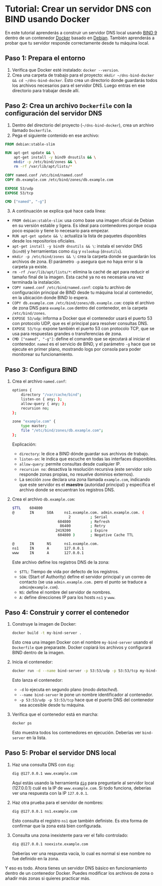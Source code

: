 # Tutorial: Crear un servidor DNS con BIND usando Docker

En este tutorial aprenderás a construir un servidor DNS local usando [BIND 9](https://www.isc.org/bind/) dentro de un contenedor [Docker](https://www.docker.com) basado en [Debian](https://www.debian.org). También aprenderás a probar que tu servidor responde correctamente desde tu máquina local.

## Paso 1: Prepara el entorno

1. Verifica que Docker esté instalado: `docker --version`.
2. Crea una carpeta de trabajo para el proyecto: `mkdir ~/dns-bind-docker && cd ~/dns-bind-docker`. Esto crea un directorio donde guardarás todos los archivos necesarios para el servidor DNS. Luego entras en ese directorio para trabajar desde allí.

## Paso 2: Crea un archivo `Dockerfile` con la configuración del servidor DNS

1. Dentro del directorio del proyecto (`~/dns-bind-docker`), crea un archivo llamado `Dockerfile`.
2. Pega el siguiente contenido en ese archivo:

```Dockerfile
FROM debian:stable-slim

RUN apt-get update && \
    apt-get install -y bind9 dnsutils && \
    mkdir -p /etc/bind/zones && \
    rm -rf /var/lib/apt/lists/*

COPY named.conf /etc/bind/named.conf
COPY db.example.com /etc/bind/zones/db.example.com

EXPOSE 53/udp
EXPOSE 53/tcp

CMD ["named", "-g"]
```

3. A continuación se explica qué hace cada línea:

* `FROM debian:stable-slim`: usa como base una imagen oficial de Debian en su versión estable y ligera. Es ideal para contenedores porque ocupa poco espacio y tiene lo necesario para empezar.
* `RUN apt-get update && \`: actualiza la lista de paquetes disponibles desde los repositorios oficiales.
* `apt-get install -y bind9 dnsutils && \`: instala el servidor DNS (`bind9`) y herramientas como `dig` y `nslookup` (`dnsutils`).
* `mkdir -p /etc/bind/zones && \`: crea la carpeta donde se guardarán los archivos de zona. El parámetro `-p` asegura que no haya error si la carpeta ya existe.
* `rm -rf /var/lib/apt/lists/*`: elimina la caché de apt para reducir el tamaño final de la imagen. Esta caché ya no es necesaria una vez terminada la instalación.
* `COPY named.conf /etc/bind/named.conf`: copia tu archivo de configuración principal de BIND desde tu máquina local al contenedor, en la ubicación donde BIND lo espera.
* `COPY db.example.com /etc/bind/zones/db.example.com`: copia el archivo de zona DNS para `example.com` dentro del contenedor, en la carpeta `/etc/bind/zones`.
* `EXPOSE 53/udp`: informa a Docker que el contenedor usará el puerto 53 con protocolo UDP, que es el principal para resolver consultas DNS.
* `EXPOSE 53/tcp`: expone también el puerto 53 con protocolo TCP, que se usa para respuestas grandes o transferencias de zona.
* `CMD ["named", "-g"]`: define el comando que se ejecutará al iniciar el contenedor. `named` es el servicio de BIND, y el parámetro `-g` hace que se ejecute en primer plano, mostrando logs por consola para poder monitorear su funcionamiento.

## Paso 3: Configura BIND

1. Crea el archivo `named.conf`:
   ```bash
   options {
       directory "/var/cache/bind";
       listen-on { any; };
       allow-query { any; };
       recursion no;
   };

   zone "example.com" {
       type master;
       file "/etc/bind/zones/db.example.com";
   };
   ```
   Explicación:
   - `directory`: le dice a BIND dónde guardar sus archivos de trabajo.
   - `listen-on`: le indica que escuche en todas las interfaces disponibles.
   - `allow-query`: permite consultas desde cualquier IP.
   - `recursion no`: desactiva la resolución recursiva (este servidor solo responde zonas propias, no resuelve dominios externos).
   - La sección `zone` declara una zona llamada `example.com`, indicando que este servidor es el **maestro** (autoridad principal) y especifica el archivo donde se encuentran los registros DNS.

2. Crea el archivo `db.example.com`:
   ```bash
   $TTL    604800
   @       IN      SOA     ns1.example.com. admin.example.com. (
                             2         ; Serial
                        604800         ; Refresh
                         86400         ; Retry
                       2419200         ; Expire
                        604800 )       ; Negative Cache TTL

   @       IN      NS      ns1.example.com.
   ns1     IN      A       127.0.0.1
   www     IN      A       127.0.0.1
   ```
   Este archivo define los registros DNS de la zona:
   - `$TTL`: Tiempo de vida por defecto de los registros.
   - `SOA`: (Start of Authority) define el servidor principal y un correo de contacto (se usa `admin.example.com.` pero el punto se traduce a `admin@example.com`).
   - `NS`: define el nombre del servidor de nombres.
   - `A`: define direcciones IP para los hosts `ns1` y `www`.

## Paso 4: Construir y correr el contenedor

1. Construye la imagen de Docker:
   ```bash
   docker build -t my-bind-server .
   ```
   Esto crea una imagen Docker con el nombre `my-bind-server` usando el `Dockerfile` que preparaste. Docker copiará los archivos y configurará BIND dentro de la imagen.

2. Inicia el contenedor:
   ```bash
   docker run -d --name bind-server -p 53:53/udp -p 53:53/tcp my-bind-server
   ```
   Esto lanza el contenedor:
   - `-d` lo ejecuta en segundo plano (modo *detached*).
   - `--name bind-server` le pone un nombre identificador al contenedor.
   - `-p 53:53/udp -p 53:53/tcp` hace que el puerto DNS del contenedor sea accesible desde tu máquina.

3. Verifica que el contenedor está en marcha:
   ```bash
   docker ps
   ```
   Esto muestra todos los contenedores en ejecución. Deberías ver `bind-server` en la lista.

## Paso 5: Probar el servidor DNS local

1. Haz una consulta DNS con `dig`:
   ```bash
   dig @127.0.0.1 www.example.com
   ```
   Aquí estás usando la herramienta [`dig`](https://en.wikipedia.org/wiki/Dig_(command)) para preguntarle al servidor local (127.0.0.1) cuál es la IP de `www.example.com`. Si todo funciona, deberías ver una respuesta con la IP `127.0.0.1`.

2. Haz otra prueba para el servidor de nombres:
   ```bash
   dig @127.0.0.1 ns1.example.com
   ```
   Esto consulta el registro `ns1` que también definiste. Es otra forma de confirmar que la zona está bien configurada.

3. Consulta una zona inexistente para ver el fallo controlado:
   ```bash
   dig @127.0.0.1 noexiste.example.com
   ```
   Deberías ver una respuesta vacía, lo cual es normal si ese nombre no fue definido en la zona.

Y eso es todo. Ahora tienes un servidor DNS básico en funcionamiento dentro de un contenedor Docker. Puedes modificar los archivos de zona o añadir más zonas si quieres practicar más.
